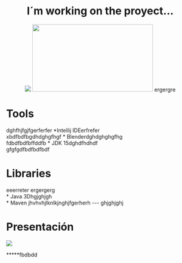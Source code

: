  
<div align="center">
 <h1> I´m working on the proyect...</h1>
  
  <img src="https://i.makeagif.com/media/3-28-2015/gmUKeR.gif"/>
  <img src="https://media.giphy.com/media/4oHyOIBIt57ag/giphy.gif" width="323" height="180" />
  ergergre
</div>
<div>
 <h1>Tools</h1>dghfhjfgjfgerferfer
 *Intellij IDEerfrefer
 <br>xbdfbdfbgdhdghgfhgf
 * Blenderdghdghghgfhg
 <br>fdbdfbdfbffddfb
 * JDK 15dghdfhdhdf
</div>
<div>gfgfgdfbdfbdfbdf
  <h1>Libraries</h1>eeerreter
  ergergerg
  <br>
  * Java 3Dhgjghjgh
  <br>
  * Maven
jhvhvhjlknlkjnghjfgerherh
  ---
  ghjghjghj
  <div>
   <h1>Presentación</h1>
    <img src="https://github.com/Magucho/ATM_Machine/assets/98346054/04ebb60d-4002-4760-9c60-8507aa173ad6">

   *****fbdbdd
  </div>
</div>

